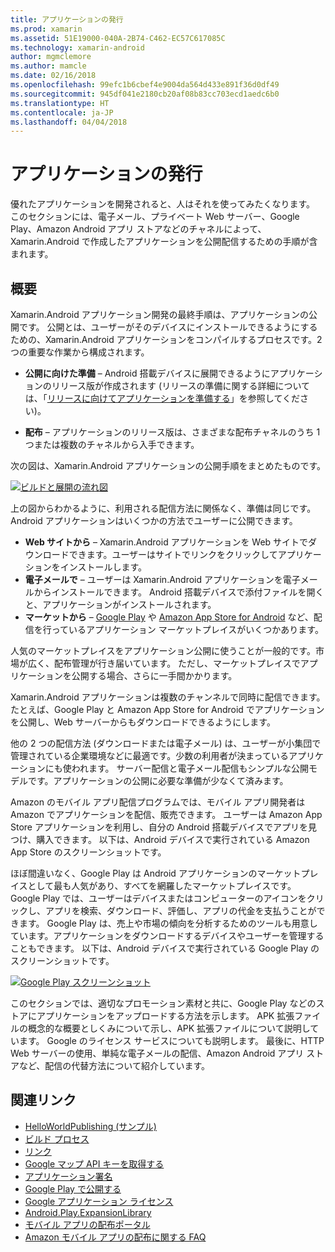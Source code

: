```yaml
---
title: アプリケーションの発行
ms.prod: xamarin
ms.assetid: 51E19000-040A-2B74-C462-EC57C617085C
ms.technology: xamarin-android
author: mgmclemore
ms.author: mamcle
ms.date: 02/16/2018
ms.openlocfilehash: 99efc1b6cbef4e9004da564d433e891f36d0df49
ms.sourcegitcommit: 945df041e2180cb20af08b83cc703ecd1aedc6b0
ms.translationtype: HT
ms.contentlocale: ja-JP
ms.lasthandoff: 04/04/2018
---
```

# <a name="publishing-an-application"></a>アプリケーションの発行

優れたアプリケーションを開発されると、人はそれを使ってみたくなります。 このセクションには、電子メール、プライベート Web サーバー、Google Play、Amazon Android アプリ ストアなどのチャネルによって、Xamarin.Android で作成したアプリケーションを公開配信するための手順が含まれます。


## <a name="overview"></a>概要

Xamarin.Android アプリケーション開発の最終手順は、アプリケーションの公開です。 公開とは、ユーザーがそのデバイスにインストールできるようにするための、Xamarin.Android アプリケーションをコンパイルするプロセスです。2 つの重要な作業から構成されます。

-   **公開に向けた準備** &ndash; Android 搭載デバイスに展開できるようにアプリケーションのリリース版が作成されます (リリースの準備に関する詳細については、「[リリースに向けてアプリケーションを準備する](~/android/deploy-test/release-prep/index.md)」を参照してください)。

-   **配布** &ndash; アプリケーションのリリース版は、さまざまな配布チャネルのうち 1 つまたは複数のチャネルから入手できます。

次の図は、Xamarin.Android アプリケーションの公開手順をまとめたものです。

[![ビルドと展開の流れ図](images/build-and-deploy-steps.png)](images/build-and-deploy-steps.png#lightbox)

上の図からわかるように、利用される配信方法に関係なく、準備は同じです。 Android アプリケーションはいくつかの方法でユーザーに公開できます。

-   **Web サイトから** &ndash; Xamarin.Android アプリケーションを Web サイトでダウンロードできます。ユーザーはサイトでリンクをクリックしてアプリケーションをインストールします。
-   **電子メールで** &ndash; ユーザーは Xamarin.Android アプリケーションを電子メールからインストールできます。 Android 搭載デバイスで添付ファイルを開くと、アプリケーションがインストールされます。
-   **マーケットから** &ndash; [Google Play](http://play.google.com/) や [Amazon App Store for Android](http://www.amazon.com/mobile-apps/b?ie=UTF8&node=2350149011) など、配信を行っているアプリケーション マーケットプレイスがいくつかあります。


人気のマーケットプレイスをアプリケーション公開に使うことが一般的です。市場が広く、配布管理が行き届いています。 ただし、マーケットプレイスでアプリケーションを公開する場合、さらに一手間かかります。

Xamarin.Android アプリケーションは複数のチャンネルで同時に配信できます。 たとえば、Google Play と Amazon App Store for Android でアプリケーションを公開し、Web サーバーからもダウンロードできるようにします。

他の 2 つの配信方法 (ダウンロードまたは電子メール) は、ユーザーが小集団で管理されている企業環境などに最適です。少数の利用者が決まっているアプリケーションにも使われます。
サーバー配信と電子メール配信もシンプルな公開モデルです。アプリケーションの公開に必要な準備が少なくて済みます。

Amazon のモバイル アプリ配信プログラムでは、モバイル アプリ開発者は Amazon でアプリケーションを配信、販売できます。 ユーザーは Amazon App Store アプリケーションを利用し、自分の Android 搭載デバイスでアプリを見つけ、購入できます。 以下は、Android デバイスで実行されている Amazon App Store のスクリーンショットです。

ほぼ間違いなく、Google Play は Android アプリケーションのマーケットプレイスとして最も人気があり、すべてを網羅したマーケットプレイスです。 Google Play では、ユーザーはデバイスまたはコンピューターのアイコンをクリックし、アプリを検索、ダウンロード、評価し、アプリの代金を支払うことができます。 Google Play は、売上や市場の傾向を分析するためのツールも用意しています。アプリケーションをダウンロードするデバイスやユーザーを管理することもできます。 以下は、Android デバイスで実行されている Google Play のスクリーンショットです。

[![Google Play スクリーンショット](images/google-play-app.png)](images/google-play-app.png#lightbox)

このセクションでは、適切なプロモーション素材と共に、Google Play などのストアにアプリケーションをアップロードする方法を示します。 APK 拡張ファイルの概念的な概要としくみについて示し、APK 拡張ファイルについて説明しています。 Google のライセンス サービスについても説明します。 最後に、HTTP Web サーバーの使用、単純な電子メールの配信、Amazon Android アプリ ストアなど、配信の代替方法について紹介しています。


## <a name="related-links"></a>関連リンク

- [HelloWorldPublishing (サンプル)](https://developer.xamarin.com/samples/monodroid/HelloWorldPublishing/)
- [ビルド プロセス](~/android/deploy-test/building-apps/build-process.md)
- [リンク](~/android/deploy-test/linker.md)
- [Google マップ API キーを取得する](~/android/platform/maps-and-location/maps/obtaining-a-google-maps-api-key.md)
- [アプリケーション署名](https://source.android.com/security/apksigning/)
- [Google Play で公開する](http://developer.android.com/distribute/googleplay/publish/index.html)
- [Google アプリケーション ライセンス](http://developer.android.com/guide/google/play/licensing/index.html)
- [Android.Play.ExpansionLibrary](https://github.com/mattleibow/Android.Play.ExpansionLibrary)
- [モバイル アプリの配布ポータル](https://developer.amazon.com/welcome.html)
- [Amazon モバイル アプリの配布に関する FAQ](https://developer.amazon.com/help/faq.html)
